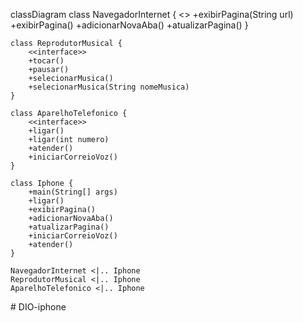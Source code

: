classDiagram
    class NavegadorInternet {
        <<interface>>
        +exibirPagina(String url)
        +exibirPagina()
        +adicionarNovaAba()
        +atualizarPagina()
    }

    class ReprodutorMusical {
        <<interface>>
        +tocar()
        +pausar()
        +selecionarMusica()
        +selecionarMusica(String nomeMusica)
    }

    class AparelhoTelefonico {
        <<interface>>
        +ligar()
        +ligar(int numero)
        +atender()
        +iniciarCorreioVoz()
    }

    class Iphone {
        +main(String[] args)
        +ligar()
        +exibirPagina()
        +adicionarNovaAba()
        +atualizarPagina()
        +iniciarCorreioVoz()
        +atender()
    }

    NavegadorInternet <|.. Iphone
    ReprodutorMusical <|.. Iphone
    AparelhoTelefonico <|.. Iphone

#   D I O - i p h o n e  
 